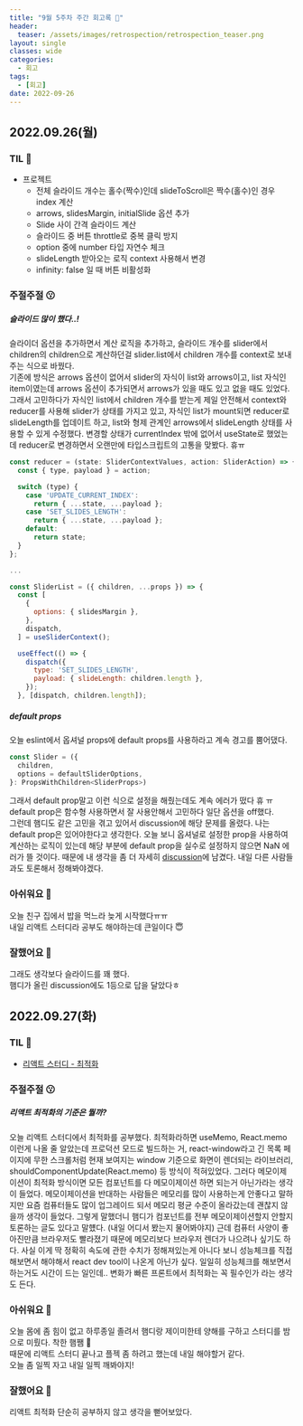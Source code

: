 ```yaml
---
title: "9월 5주차 주간 회고록 🙂"
header:
  teaser: /assets/images/retrospection/retrospection_teaser.png
layout: single
classes: wide
categories:
  - 회고
tags:
  - [회고]
date: 2022-09-26
---
```


## 2022.09.26(월)

### TIL 🧐

- 프로젝트
  - 전체 슬라이드 개수는 홀수(짝수)인데 slideToScroll은 짝수(홀수)인 경우 index 계산
  - arrows, slidesMargin, initialSlide 옵션 추가
  - Slide 사이 간격 슬라이드 계산
  - 슬라이드 중 버튼 throttle로 중복 클릭 방지
  - option 중에 number 타입 자연수 체크
  - slideLength 받아오는 로직 context 사용해서 변경
  - infinity: false 일 때 버튼 비활성화

### 주절주절 😗

##### 슬라이드 많이 했다..!

슬라이더 옵션을 추가하면서 계산 로직을 추가하고, 슬라이드 개수를 slider에서 children의 children으로 계산하던걸 slider.list에서 children 개수를 context로 보내주는 식으로 바꿨다.  
기존에 방식은 arrows 옵션이 없어서 slider의 자식이 list와 arrows이고, list 자식인 item이였는데 arrows 옵션이 추가되면서 arrows가 있을 때도 있고 없을 때도 있었다. 그래서 고민하다가 자식인 list에서 children 개수를 받는게 제일 안전해서 context와 reducer를 사용해 slider가 상태를 가지고 있고, 자식인 list가 mount되면 reducer로 slideLength를 업데이트 하고, list와 형제 관계인 arrows에서 slideLength 상태를 사용할 수 있게 수정했다. 변경할 상태가 currentIndex 밖에 없어서 useState로 했었는데 reducer로 변경하면서 오랜만에 타입스크립트의 고통을 맞봤다. 휴ㅠ

```js
const reducer = (state: SliderContextValues, action: SliderAction) => {
  const { type, payload } = action;

  switch (type) {
    case 'UPDATE_CURRENT_INDEX':
      return { ...state, ...payload };
    case 'SET_SLIDES_LENGTH':
      return { ...state, ...payload };
    default:
      return state;
  }
};

...

const SliderList = ({ children, ...props }) => {
  const [
    {
      options: { slidesMargin },
    },
    dispatch,
  ] = useSliderContext();

  useEffect(() => {
    dispatch({
      type: 'SET_SLIDES_LENGTH',
      payload: { slideLength: children.length },
    });
  }, [dispatch, children.length]);
```

##### default props

오늘 eslint에서 옵셔널 props에 default props를 사용하라고 계속 경고를 뿜어댔다.

```js
const Slider = ({
  children,
  options = defaultSliderOptions,
}: PropsWithChildren<SliderProps>)
```

그래서 default prop말고 이런 식으로 설정을 해줬는데도 계속 에러가 떴다 휴 ㅠ  
default prop은 함수형 사용하면서 잘 사용안해서 고민하다 일단 옵션을 off했다.  
그런데 햄디도 같은 고민을 겪고 있어서 discussion에 해당 문제를 올렸다. 나는 default prop은 있어야한다고 생각한다. 오늘 보니 옵셔널로 설정한 prop을 사용하여 계산하는 로직이 있는데 해당 부분에 default prop을 실수로 설정하지 않으면 NaN 에러가 뜰 것이다. 때문에 내 생각을 좀 더 자세히 [discussion](https://github.com/Co-Studo/Co-Studo-front/discussions/22)에 남겼다. 내일 다른 사람들과도 토론해서 정해봐야겠다.

### 아쉬워요 🙁

오늘 친구 집에서 밥을 먹느라 늦게 시작했다ㅠㅠ  
내일 리액트 스터디라 공부도 해야하는데 큰일이다 😇

### 잘했어요 🙂

그래도 생각보다 슬라이드를 꽤 했다.  
햄디가 올린 discussion에도 1등으로 답을 달았다ㅎ

## 2022.09.27(화)

### TIL 🧐

- [리액트 스터디 - 최적화](https://donyy.notion.site/55608af508e545b4ae9a0e180d04165d)

### 주절주절 😗

##### 리액트 최적화의 기준은 뭘까?

오늘 리액트 스터디에서 최적화를 공부했다. 최적화라하면 useMemo, React.memo 이런게 나올 줄 알았는데 프로덕션 모드로 빌드하는 거, react-window라고 긴 목록 페이지에 무한 스크롤처럼 현재 보여지는 window 기준으로 화면이 렌더되는 라이브러리, shouldComponentUpdate(React.memo) 등 방식이 적혀있었다. 그러다 메모이제이션이 최적화 방식이면 모든 컴포넌트를 다 메모이제이션 하면 되는거 아닌가라는 생각이 들었다. 메모이제이션을 반대하는 사람들은 메모리를 많이 사용하는게 안좋다고 말하지만 요즘 컴퓨터들도 많이 업그레이드 되서 메모리 평균 수준이 올라갔는데 괜찮지 않을까 생각이 들었다. 그렇게 말했더니 햄디가 컴포넌트를 전부 메모이제이션할지 안할지 토론하는 글도 있다고 말헀다. (내일 어디서 봤는지 물어봐야지) 근데 컴퓨터 사양이 좋아진만큼 브라우저도 빨라졌기 때문에 메모리보다 브라우저 렌더가 나으려나 싶기도 하다. 사실 이게 딱 정확히 속도에 관한 수치가 정해져있는게 아니다 보니 성능체크를 직접 해보면서 해야해서 react dev tool이 나온게 아닌가 싶다. 일일히 성능체크를 해보면서 하는거도 시간이 드는 일인데.. 변화가 빠른 프론트에서 최적화는 꼭 필수인가 라는 생각도 든다.

### 아쉬워요 🙁

오늘 몸에 좀 힘이 없고 하루종일 졸려서 햄디랑 제이미한테 양해를 구하고 스터디를 밤으로 미뤘다. 착한 햄쨈 🥹  
때문에 리액트 스터디 끝나고 플젝 좀 하려고 했는데 내일 해야할거 같다.  
오늘 좀 일찍 자고 내일 일찍 깨봐야지!

### 잘했어요 🙂

리액트 최적화 단순히 공부하지 않고 생각을 뻗어보았다.
